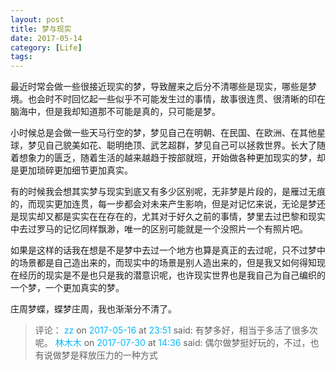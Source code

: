 ```yaml
---
layout: post
title: 梦与现实
date: 2017-05-14
category: [Life]
tags: 
---
```


最近时常会做一些很接近现实的梦，导致醒来之后分不清哪些是现实，哪些是梦境。也会时不时回忆起一些似乎不可能发生过的事情，故事很连贯、很清晰的印在脑海中，但是我却知道那不可能是真的，只可能是梦。

小时候总是会做一些天马行空的梦，梦见自己在明朝、在民国、在欧洲、在其他星球，梦见自己貌美如花、聪明绝顶、武艺超群，梦见自己可以拯救世界。长大了随着想象力的匮乏，随着生活的越来越趋于按部就班，开始做各种更加现实的梦，却是更加琐碎更加细节更加真实。

有的时候我会想其实梦与现实到底又有多少区别呢，无非梦是片段的，是雁过无痕的，而现实更加连贯，每一步都会对未来产生影响，但是对记忆来说，无论是梦还是现实却又都是实实在在存在的，尤其对于好久之前的事情，梦里去过巴黎和现实中去过罗马的记忆同样飘渺，唯一的区别可能就是一个没照片一个有照片吧。

如果是这样的话我在想是不是梦中去过一个地方也算是真正的去过呢，只不过梦中的场景都是自己造出来的，而现实中的场景是别人造出来的，但是我又如何得知现在经历的现实是不是也只是我的潜意识呢，也许现实世界也是我自己为自己编织的一个梦，一个更加真实的梦。

庄周梦蝶，蝶梦庄周，我也渐渐分不清了。

<!--more-->

> 评论：
> <font color=#00bafb>zz</font> on <font color=#00bafb>2017-05-16</font> at <font color=#00bafb>23:51</font> said: 有梦多好，相当于多活了很多次呢。
> <font color=#00bafb>林木木</font> on <font color=#00bafb>2017-07-30</font> at <font color=#00bafb>14:36</font> said: 偶尔做梦挺好玩的，不过，也有说做梦是释放压力的一种方式